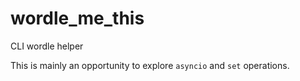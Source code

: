 # wordle_me_this
CLI wordle helper

This is mainly an opportunity to explore `asyncio` and `set` operations.  
